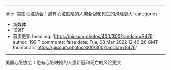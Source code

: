 
---
title: '美国心脏协会：患有心脏缺陷的人患新冠和死亡的风险更大'
categories: 
 - 新媒体
 - 199IT
 - 首页更新
headimg: 'https://picsum.photos/400/300?random=8476'
author: 199IT
comments: false
date: Tue, 08 Mar 2022 12:40:26 GMT
thumbnail: 'https://picsum.photos/400/300?random=8476'
---

<div>   
美国心脏协会：患有心脏缺陷的人患新冠和死亡的风险更大  
</div>
            